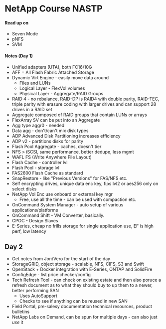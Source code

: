 # NetApp Course NASTP

#### Read up on

* Seven Mode
* pNFS
* SVM

#### Notes (Day 1)

* Unified adapters (UTA), both FC16/10G
* AFF = All Flash Fabric Attached Storage
* Dynamic Virt Engine - easily move data around
    * Files and LUNs
    * Logical Layer - FlexVol volumes
    * Physical Layer - Aggregate/RAID Groups
* RAID 4 - no rebalance, RAID-DP is RAID4 with double parity, RAID-TEC, triple parity with erasure coding with larger drives and can support 28 drives in a RAID set
* Aggregate composed of RAID groups that contain LUNs or arrays
* FlexArray SV can be put into an Aggregate
* Agg type aggr0 - needed
* Data agg - don't/can't mix disk types
* ADP Advanced Disk Partitioning increases efficiency
* ADP v2 - partitions disks for parity
* Flash Pool Aggregate - caches, doesn't tier
* NFS > iSCSI, same performance, better dedupe, less mgmt 
* WAFL FS (Write Anywhere File Layout) 
* Flash Cache - controller lvl
* Flash Pool - storage lvl
* FAS2600 Flash Cache as standard
* SnapRestore - like "Previous Versions" for FAS/NFS etc.
* Self encrypting drives, unique data enc key, fips lvl2 or aes256 only on select disks
* NetApp Vol Enc use onboard or external key mgr 
    * Free, use all the time - can be used with compaction etc.
* OnCommand System Manager - auto setup of various applications/platforms
* OnCommand Shift - VM Converter, basically.
* CPOC - Design Slaves
* E-Series, cheap no frills storage for single application use, EF is high perf, low latency

## Day 2

* Get notes from Jon/Vero for the start of the day
* StorageGRID, object storage - scalable, NFS, CIFS, S3 and Swift
* OpenStack + Docker integration with E-Series, ONTAP and SolidFire
* ConfigEdge - list price checker/config
* Tech Refresh Tool - can check on existing estate and then also poruce a refresh document as to what they should buy to up them to a newer, better performing SAN
    * Uses AutoSupport
    * Checks to see if anything can be reused in new SAN
* Field Portal, pre-salesy documentation technical resources, product bulletins
* NetApp Labs on Demand, can be spun for multiple days - can also just *use* it